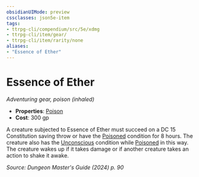 ```yaml
---
obsidianUIMode: preview
cssclasses: json5e-item
tags:
- ttrpg-cli/compendium/src/5e/xdmg
- ttrpg-cli/item/gear/
- ttrpg-cli/item/rarity/none
aliases: 
- "Essence of Ether"
---
```

# Essence of Ether
*Adventuring gear, poison (inhaled)*  


- **Properties**: [Poison](3-Mechanics/CLI/rules/item-properties.md#Poison)
- **Cost**: 300 gp

A creature subjected to Essence of Ether must succeed on a DC 15 Constitution saving throw or have the [Poisoned](3-Mechanics/CLI/rules/conditions.md#Poisoned) condition for 8 hours. The creature also has the [Unconscious](3-Mechanics/CLI/rules/conditions.md#Unconscious) condition while [Poisoned](3-Mechanics/CLI/rules/conditions.md#Poisoned) in this way. The creature wakes up if it takes damage or if another creature takes an action to shake it awake.

*Source: Dungeon Master's Guide (2024) p. 90*